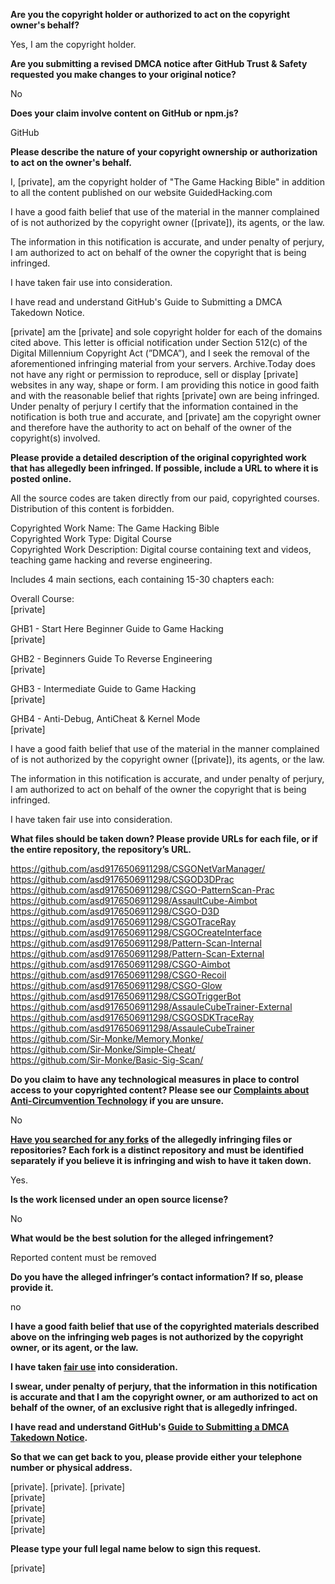 **Are you the copyright holder or authorized to act on the copyright owner's behalf?**

Yes, I am the copyright holder.

**Are you submitting a revised DMCA notice after GitHub Trust & Safety requested you make changes to your original notice?**

No

**Does your claim involve content on GitHub or npm.js?**

GitHub

**Please describe the nature of your copyright ownership or authorization to act on the owner's behalf.**

I, [private], am the copyright holder of "The Game Hacking Bible" in addition to all the content published on our website GuidedHacking.com

I have a good faith belief that use of the material in the manner complained of is not authorized by the copyright owner ([private]), its agents, or the law.

The information in this notification is accurate, and under penalty of perjury, I am authorized to act on behalf of the owner the copyright that is being infringed.

I have taken fair use into consideration.

I have read and understand GitHub's Guide to Submitting a DMCA Takedown Notice.

[private] am the [private] and sole copyright holder for each of the domains cited above. This letter is official notification under Section 512(c) of the Digital Millennium Copyright Act (”DMCA”), and I seek the removal of the aforementioned infringing material from your servers. Archive.Today does not have any right or permission to reproduce, sell or display [private] websites in any way, shape or form. I am providing this notice in good faith and with the reasonable belief that rights [private] own are being infringed. Under penalty of perjury I certify that the information contained in the notification is both true and accurate, and [private] am the copyright owner and therefore have the authority to act on behalf of the owner of the copyright(s) involved.

**Please provide a detailed description of the original copyrighted work that has allegedly been infringed. If possible, include a URL to where it is posted online.**

All the source codes are taken directly from our paid, copyrighted courses. Distribution of this content is forbidden.

Copyrighted Work Name: The Game Hacking Bible  
Copyrighted Work Type: Digital Course  
Copyrighted Work Description: Digital course containing text and videos, teaching game hacking and reverse engineering.  

Includes 4 main sections, each containing 15-30 chapters each:

Overall Course:  
[private]  

GHB1 - Start Here Beginner Guide to Game Hacking  
[private]  

GHB2 - Beginners Guide To Reverse Engineering  
[private]  

GHB3 - Intermediate Guide to Game Hacking  
[private]  

GHB4 - Anti-Debug, AntiCheat & Kernel Mode  
[private]  

I have a good faith belief that use of the material in the manner complained of is not authorized by the copyright owner ([private]), its agents, or the law.

The information in this notification is accurate, and under penalty of perjury, I am authorized to act on behalf of the owner the copyright that is being infringed.

I have taken fair use into consideration.

**What files should be taken down? Please provide URLs for each file, or if the entire repository, the repository’s URL.**

https://github.com/asd9176506911298/CSGONetVarManager/  
https://github.com/asd9176506911298/CSGOD3DPrac  
https://github.com/asd9176506911298/CSGO-PatternScan-Prac  
https://github.com/asd9176506911298/AssaultCube-Aimbot  
https://github.com/asd9176506911298/CSGO-D3D  
https://github.com/asd9176506911298/CSGOTraceRay  
https://github.com/asd9176506911298/CSGOCreateInterface  
https://github.com/asd9176506911298/Pattern-Scan-Internal  
https://github.com/asd9176506911298/Pattern-Scan-External  
https://github.com/asd9176506911298/CSGO-Aimbot  
https://github.com/asd9176506911298/CSGO-Recoil  
https://github.com/asd9176506911298/CSGO-Glow  
https://github.com/asd9176506911298/CSGOTriggerBot  
https://github.com/asd9176506911298/AssauleCubeTrainer-External  
https://github.com/asd9176506911298/CSGOSDKTraceRay  
https://github.com/asd9176506911298/AssauleCubeTrainer  
https://github.com/Sir-Monke/Memory.Monke/  
https://github.com/Sir-Monke/Simple-Cheat/  
https://github.com/Sir-Monke/Basic-Sig-Scan/  

**Do you claim to have any technological measures in place to control access to your copyrighted content? Please see our <a href="https://docs.github.com/articles/guide-to-submitting-a-dmca-takedown-notice#complaints-about-anti-circumvention-technology">Complaints about Anti-Circumvention Technology</a> if you are unsure.**

No

**<a href="https://docs.github.com/articles/dmca-takedown-policy#b-what-about-forks-or-whats-a-fork">Have you searched for any forks</a> of the allegedly infringing files or repositories? Each fork is a distinct repository and must be identified separately if you believe it is infringing and wish to have it taken down.**

Yes.

**Is the work licensed under an open source license?**

No

**What would be the best solution for the alleged infringement?**

Reported content must be removed

**Do you have the alleged infringer’s contact information? If so, please provide it.**

no

**I have a good faith belief that use of the copyrighted materials described above on the infringing web pages is not authorized by the copyright owner, or its agent, or the law.**

**I have taken <a href="https://www.lumendatabase.org/topics/22">fair use</a> into consideration.**

**I swear, under penalty of perjury, that the information in this notification is accurate and that I am the copyright owner, or am authorized to act on behalf of the owner, of an exclusive right that is allegedly infringed.**

**I have read and understand GitHub's <a href="https://docs.github.com/articles/guide-to-submitting-a-dmca-takedown-notice/">Guide to Submitting a DMCA Takedown Notice</a>.**

**So that we can get back to you, please provide either your telephone number or physical address.**

[private]. [private]. [private]  
[private]  
[private]  
[private]  
[private]  

**Please type your full legal name below to sign this request.**

[private]  
